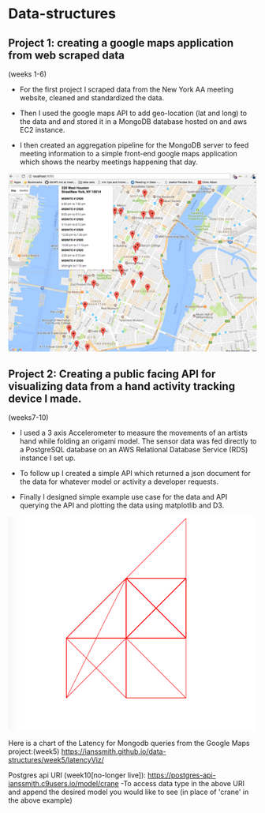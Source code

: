 # Data-structures

## Project 1: creating a google maps application from web scraped data
(weeks 1-6)

- For the first project I scraped data from the New York AA meeting website, cleaned and standardized the data.

- Then I used the google maps API to add geo-location (lat and long) to the data and and stored it in a MongoDB database hosted on and aws EC2 instance.

- I then created an aggregation pipeline for the MongoDB server to feed meeting information to a simple front-end google maps application which shows the nearby meetings happening that day.

![alt text](googleMaps_project/mappingResult/Final_1_screenshot.png "Simple map showing location of upcoming meetings")

## Project 2: Creating a public facing API for visualizing data from a hand activity tracking device I made.
(weeks7-10)

- I used a 3 axis Accelerometer to measure the movements of an artists hand while folding an origami model. 
The sensor data was fed directly to a PostgreSQL database on an AWS Relational Database Service (RDS) instance I set up.

- To follow up I created a simple API which returned a json document for the data for whatever model or activity a developer requests.

- Finally I designed simple example use case for the data and API querying the API and plotting the data using matplotlib and D3.

![alt text](origamiViz_project/origamiViz/screenshots/crane.png "X and Y")


Here is a chart of the Latency for Mongodb queries from the Google Maps project:(week5)
https://ianssmith.github.io/data-structures/week5/latencyViz/

Postgres api URI (week10[no-longer live]):
https://postgres-api-ianssmith.c9users.io/model/crane
-To access data type in the above URI and append the desired model 
you would like to see (in place of 'crane' in the above example)
